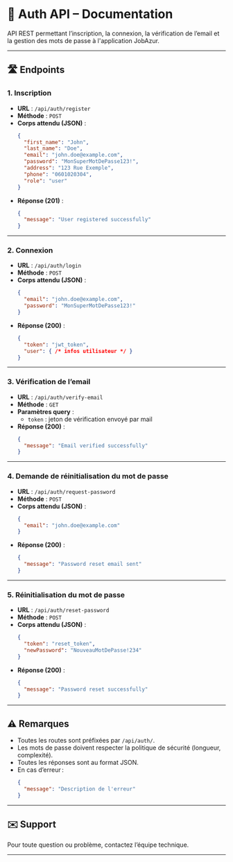 # 🚀 Auth API – Documentation

API REST permettant l’inscription, la connexion, la vérification de l’email et la gestion des mots de passe à l'application JobAzur.

---

## 🛣️ Endpoints

### 1. Inscription

- **URL** : `/api/auth/register`
- **Méthode** : `POST`
- **Corps attendu (JSON)** :
    ```json
    {
      "first_name": "John",
      "last_name": "Doe",
      "email": "john.doe@example.com",
      "password": "MonSuperMotDePasse123!",
      "address": "123 Rue Exemple",
      "phone": "0601020304",
      "role": "user"
    }
    ```
- **Réponse (201)** :
    ```json
    {
      "message": "User registered successfully"
    }
    ```

---

### 2. Connexion

- **URL** : `/api/auth/login`
- **Méthode** : `POST`
- **Corps attendu (JSON)** :
    ```json
    {
      "email": "john.doe@example.com",
      "password": "MonSuperMotDePasse123!"
    }
    ```
- **Réponse (200)** :
    ```json
    {
      "token": "jwt_token",
      "user": { /* infos utilisateur */ }
    }
    ```

---

### 3. Vérification de l’email

- **URL** : `/api/auth/verify-email`
- **Méthode** : `GET`
- **Paramètres query** :
    - `token` : jeton de vérification envoyé par mail
- **Réponse (200)** :
    ```json
    {
      "message": "Email verified successfully"
    }
    ```

---

### 4. Demande de réinitialisation du mot de passe

- **URL** : `/api/auth/request-password`
- **Méthode** : `POST`
- **Corps attendu (JSON)** :
    ```json
    {
      "email": "john.doe@example.com"
    }
    ```
- **Réponse (200)** :
    ```json
    {
      "message": "Password reset email sent"
    }
    ```

---

### 5. Réinitialisation du mot de passe

- **URL** : `/api/auth/reset-password`
- **Méthode** : `POST`
- **Corps attendu (JSON)** :
    ```json
    {
      "token": "reset_token",
      "newPassword": "NouveauMotDePasse!234"
    }
    ```
- **Réponse (200)** :
    ```json
    {
      "message": "Password reset successfully"
    }
    ```

---

## ⚠️ Remarques

- Toutes les routes sont préfixées par `/api/auth/`.
- Les mots de passe doivent respecter la politique de sécurité (longueur, complexité).
- Toutes les réponses sont au format JSON.
- En cas d’erreur :
    ```json
    {
      "message": "Description de l'erreur"
    }
    ```

---

## ✉️ Support

Pour toute question ou problème, contactez l’équipe technique.

---